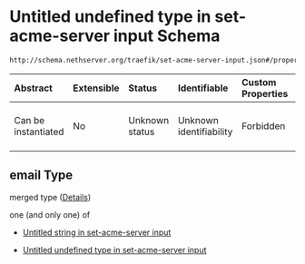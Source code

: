 # Untitled undefined type in set-acme-server input Schema

```txt
http://schema.nethserver.org/traefik/set-acme-server-input.json#/properties/email
```



| Abstract            | Extensible | Status         | Identifiable            | Custom Properties | Additional Properties | Access Restrictions | Defined In                                                                                |
| :------------------ | :--------- | :------------- | :---------------------- | :---------------- | :-------------------- | :------------------ | :---------------------------------------------------------------------------------------- |
| Can be instantiated | No         | Unknown status | Unknown identifiability | Forbidden         | Allowed               | none                | [set-acme-server-input.json\*](traefik/set-acme-server-input.json "open original schema") |

## email Type

merged type ([Details](set-acme-server-input-properties-email.md))

one (and only one) of

* [Untitled string in set-acme-server input](set-acme-server-input-properties-email-oneof-0.md "check type definition")

* [Untitled undefined type in set-acme-server input](set-acme-server-input-properties-email-oneof-1.md "check type definition")
